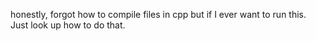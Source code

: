 honestly, forgot how to compile files in cpp but if I ever want to run this. Just look up how to do that.
